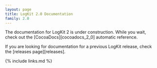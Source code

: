 ```yaml
---
layout: page
title: LogKit 2.0 Documentation
family: 2.0
---
```


The documentation for LogKit 2 is under construction. While you wait, check out the [CocoaDocs][cocoadocs_2_0] automatic reference.

If you are looking for documentation for a previous LogKit release, check the [releases page][releases].


{% include links.md %}
